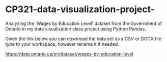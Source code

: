 # CP321-data-visualization-project-
Analyzing the 'Wages by Education Level' dataset from the Government of Ontario in my data visualization class project using Python Pandas.

Given the link below you can download the data set as a CSV or DOCX file type to your workspace, however rename it if needed.

https://data.ontario.ca/en/dataset/wages-by-education-level
